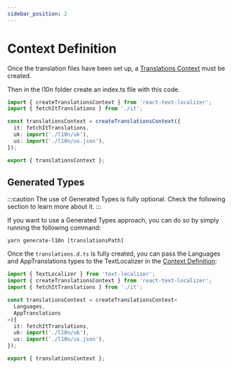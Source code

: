 ```yaml
---
sidebar_position: 2
---
```


# Context Definition

Once the translation files have been set up, a [Translations Context](/docs/api-reference/react/create-translations-context) must be created.

Then in the l10n folder create an index.ts file with this code.

```ts title="src/l10n/index.ts"
import { createTranslationsContext } from 'react-text-localizer';
import { fetchItTranslations } from './it';

const translationsContext = createTranslationsContext({
  it: fetchItTranslations,
  uk: import('./l10n/uk'),
  us: import('./l10n/us.json'),
});

export { translationsContext };
```

## Generated Types

:::caution
The use of Generated Types is fully optional. Check the following section to learn more about it.
:::

If you want to use a Generated Types approach, you can do so by simply running the following command:

```shell
yarn generate-l10n [translationsPath]
```

Once the `translations.d.ts` is fully created, you can pass the Languages and AppTranslations types to the TextLocalizer in the [Context Definition](#context-definition):

```ts title="src/l10n/index.ts"
import { TextLocalizer } from 'text-localizer';
import { createTranslationsContext } from 'react-text-localizer';
import { fetchItTranslations } from './it';

const translationsContext = createTranslationsContext<
  Languages,
  AppTranslations
>({
  it: fetchItTranslations,
  uk: import('./l10n/uk'),
  us: import('./l10n/us.json'),
});

export { translationsContext };
```

